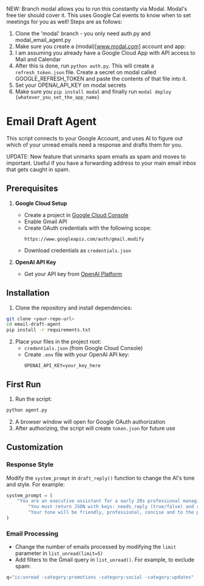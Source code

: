 NEW: Branch modal allows you to run this constantly via Modal. Modal's free tier should cover it.
This uses Google Cal events to know when to set meetings for you as well!
Steps are as follows:
1. Clone the 'modal' branch - you only need auth.py and modal_email_agent.py
2. Make sure you create a (modal)[www.modal.com] account and app:
3. I am assuming you already have a Google Cloud App with API access to Mail and Calendar
4. After this is done, run `python auth.py`. This will create a `refresh_token.json` file. Create a secret on modal called GOOGLE_REFRESH_TOKEN and paste the contents of that file into it.
5. Set your OPENAI_API_KEY on modal secrets
6. Make sure you `pip install modal` and finally run `modal deploy {whatever_you_set_the_app_name}`

# Email Draft Agent

This script connects to your Google Account, and uses AI to figure out which of your unread emails need a response and drafts them for you.

UPDATE: New feature that unmarks spam emails as spam and moves to important. Useful if you have a forwarding address to your main email inbox that gets caught in spam.

## Prerequisites

1. **Google Cloud Setup**

   - Create a project in [Google Cloud Console](https://console.cloud.google.com/)
   - Enable Gmail API
   - Create OAuth credentials with the following scope:
     ```
     https://www.googleapis.com/auth/gmail.modify
     ```
   - Download credentials as `credentials.json`

2. **OpenAI API Key**
   - Get your API key from [OpenAI Platform](https://platform.openai.com/)

## Installation

1. Clone the repository and install dependencies:

```bash
git clone <your-repo-url>
cd email-draft-agent
pip install -r requirements.txt
```

2. Place your files in the project root:
   - `credentials.json` (from Google Cloud Console)
   - Create `.env` file with your OpenAI API key:
     ```
     OPENAI_API_KEY=your_key_here
     ```

## First Run

1. Run the script:

```bash
python agent.py
```

2. A browser window will open for Google OAuth authorization
3. After authorizing, the script will create `token.json` for future use

## Customization

### Response Style

Modify the `system_prompt` in `draft_reply()` function to change the AI's tone and style. For example:

```python
system_prompt = (
    "You are an executive assistant for a early 20s professional managing their personal inbox. Your goal is to decide if an email needs a reply, and if it does, draft the reply message. "
        "You must return JSON with keys: needs_reply (true/false) and reply_draft (string)."
        "Your tone will be friendly, professional, concise and to the point. You will never use emojis."
)
```

### Email Processing

- Change the number of emails processed by modifying the `limit` parameter in `list_unread(limit=5)`
- Add filters to the Gmail query in `list_unread()`. For example, to exclude spam:

```python
q="is:unread -category:promotions -category:social -category:updates"
```
